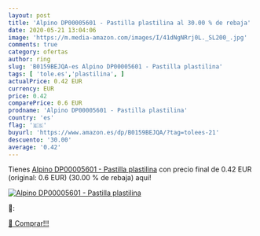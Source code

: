 ```yaml
---
layout: post
title: 'Alpino DP00005601 - Pastilla plastilina al 30.00 % de rebaja'
date: 2020-05-21 13:04:06
image: 'https://m.media-amazon.com/images/I/41dNgNRrj0L._SL200_.jpg'
comments: true
category: ofertas
author: ring
slug: 'B0159BEJQA-es Alpino DP00005601 - Pastilla plastilina'
tags: [ 'tole.es','plastilina', ]
actualPrice: 0.42 EUR
currency: EUR
price: 0.42
comparePrice: 0.6 EUR
prodname: 'Alpino DP00005601 - Pastilla plastilina'
country: 'es'
flag: '🇪🇸'
buyurl: 'https://www.amazon.es/dp/B0159BEJQA/?tag=tolees-21'
descuento: '30.00'
average: '0.42'
---
```


Tienes [Alpino DP00005601 - Pastilla plastilina](https://www.amazon.es/dp/B0159BEJQA/?tag=tolees-21) con precio final de  0.42 EUR (original: 0.6 EUR) (30.00 %  de rebaja) aqui!

[![Alpino DP00005601 - Pastilla plastilina](https://m.media-amazon.com/images/I/41dNgNRrj0L._SL200_.jpg)](https://www.amazon.es/dp/B0159BEJQA/?tag=tolees-21)

🔎:


[🛒 Comprar!!!](https://www.amazon.es/dp/B0159BEJQA/?tag=tolees-21)
